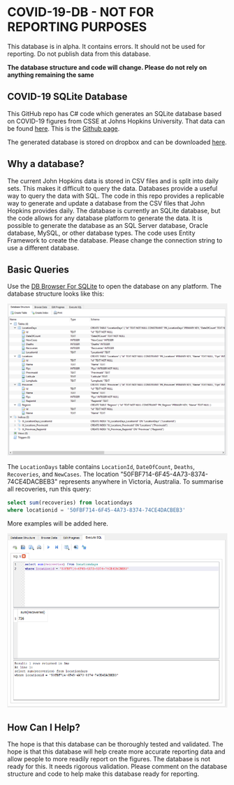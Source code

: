 # COVID-19-DB - NOT FOR REPORTING PURPOSES

This database is in alpha. It contains errors. It should not be used for reporting. Do not publish data from this database.

**The database structure and code will change. Please do not rely on anything remaining the same**

## COVID-19 SQLite Database 
This GitHub repo has C# code which generates an SQLite database based on COVID-19 figures from CSSE at Johns Hopkins University. That data can be found [here](https://github.com/CSSEGISandData/COVID-19/tree/master/csse_covid_19_data/csse_covid_19_daily_reports). This is the [Github page](https://github.com/CSSEGISandData/COVID-19).

The generated database is stored on dropbox and can be downloaded [here](https://www.dropbox.com/s/mgtkw5x6o5ppnxi/Covid19Db.db?dl=0).

## Why a database?
The current John Hopkins data is stored in CSV files and is split into daily sets. This makes it difficult to query the data. Databases provide a useful way to query the data with SQL. The code in this repo provides a replicable way to generate and update a database from the CSV files that John Hopkins provides daily. The database is currently an SQLite database, but the code allows for any database platform to generate the data. It is possible to generate the database as an SQL Server database, Oracle database, MySQL, or other database types. The code uses Entity Framework to create the database. Please change the connection string to use a different database.

## Basic Queries
Use the [DB Browser For SQLite](https://sqlitebrowser.org/) to open the database on any platform. The database structure looks like this:

![Database Structure](Images/DBStructure.png)

The `LocationDays` table contains `LocationId`, `DateOfCount`, `Deaths`, `Recoveries`, and `NewCases`. The location "50FBF714-6F45-4A73-8374-74CE4DACBEB3" represents anywhere in Victoria, Australia. To summarise all recoveries, run this query:

```sql
select sum(recoveries) from locationdays 
where locationid = '50FBF714-6F45-4A73-8374-74CE4DACBEB3' 
```

More examples will be added here.

![Summary Query](Images/SummaryQuery.png)

## How  Can I Help?

The hope is that this database can be thoroughly tested and validated. The hope is that this database will help create more accurate reporting data and allow people to more readily report on the figures. The database is not ready for this. It needs rigorous validation. Please comment on the database structure and code to help make this database ready for reporting.
